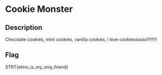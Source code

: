# Cookie Monster

## Description

Chocolate cookies, mint cookies, vanilla cookies, i love cookiessssss!!!!!!!!

## Flag

STRT{elmo_is_my_only_friend}

